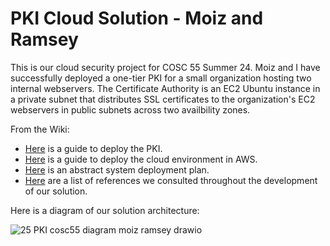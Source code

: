 # PKI Cloud Solution - Moiz and Ramsey
This is our cloud security project for COSC 55 Summer 24. Moiz and I have successfully deployed a one-tier PKI for a small organization hosting two internal webservers. The Certificate Authority is an EC2 Ubuntu instance in a private subnet that distributes SSL certificates to the organization's EC2 webservers in public subnets across two availbility zones.

From the Wiki:
* [Here](https://github.com/RamseyW2004/cosc55project/wiki/Functional-PKI-Deployment-Guide) is a guide to deploy the PKI.
* [Here](https://github.com/RamseyW2004/cosc55project/wiki/Functional-Cloud-Deployment-Guide) is a guide to deploy the cloud environment in AWS.
* [Here](https://github.com/RamseyW2004/cosc55project/wiki/System-Deployment-Plan) is an abstract system deployment plan.
* [Here](https://github.com/RamseyW2004/cosc55project/wiki/References) are a list of references we consulted throughout the development of our solution.




Here is a diagram of our solution architecture:

![25 PKI cosc55 diagram moiz ramsey drawio](https://github.com/user-attachments/assets/76a3deaa-ded5-4f4f-965e-2a382d9e44d6)




